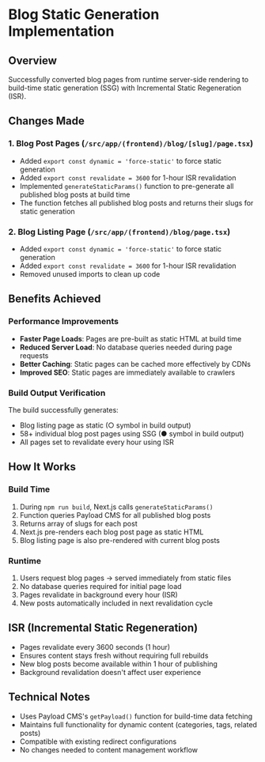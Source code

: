 # Blog Static Generation Implementation

## Overview

Successfully converted blog pages from runtime server-side rendering to build-time static generation (SSG) with Incremental Static Regeneration (ISR).

## Changes Made

### 1. Blog Post Pages (`/src/app/(frontend)/blog/[slug]/page.tsx`)

- Added `export const dynamic = 'force-static'` to force static generation
- Added `export const revalidate = 3600` for 1-hour ISR revalidation
- Implemented `generateStaticParams()` function to pre-generate all published blog posts at build time
- The function fetches all published blog posts and returns their slugs for static generation

### 2. Blog Listing Page (`/src/app/(frontend)/blog/page.tsx`)

- Added `export const dynamic = 'force-static'` to force static generation
- Added `export const revalidate = 3600` for 1-hour ISR revalidation
- Removed unused imports to clean up code

## Benefits Achieved

### Performance Improvements

- **Faster Page Loads**: Pages are pre-built as static HTML at build time
- **Reduced Server Load**: No database queries needed during page requests
- **Better Caching**: Static pages can be cached more effectively by CDNs
- **Improved SEO**: Static pages are immediately available to crawlers

### Build Output Verification

The build successfully generates:

- Blog listing page as static (○ symbol in build output)
- 58+ individual blog post pages using SSG (● symbol in build output)
- All pages set to revalidate every hour using ISR

## How It Works

### Build Time

1. During `npm run build`, Next.js calls `generateStaticParams()`
2. Function queries Payload CMS for all published blog posts
3. Returns array of slugs for each post
4. Next.js pre-renders each blog post page as static HTML
5. Blog listing page is also pre-rendered with current blog posts

### Runtime

1. Users request blog pages → served immediately from static files
2. No database queries required for initial page load
3. Pages revalidate in background every hour (ISR)
4. New posts automatically included in next revalidation cycle

## ISR (Incremental Static Regeneration)

- Pages revalidate every 3600 seconds (1 hour)
- Ensures content stays fresh without requiring full rebuilds
- New blog posts become available within 1 hour of publishing
- Background revalidation doesn't affect user experience

## Technical Notes

- Uses Payload CMS's `getPayload()` function for build-time data fetching
- Maintains full functionality for dynamic content (categories, tags, related posts)
- Compatible with existing redirect configurations
- No changes needed to content management workflow
